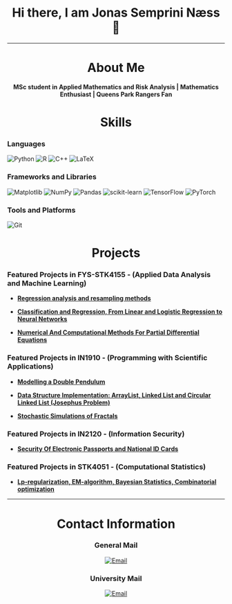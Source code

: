 <h1 align="center">Hi there, I am Jonas Semprini Næss 👋</h1>

---

<h1 align="center"> About Me </h1>

<p align="center">
  <strong> MSc student in Applied Mathematics and Risk Analysis | Mathematics Enthusiast | Queens Park Rangers Fan</strong>
</p>


<h1 align="center"> Skills </h1>

### Languages
![Python](https://img.shields.io/badge/Python-3776AB?style=for-the-badge&logo=python&logoColor=white)
![R](https://img.shields.io/badge/r-%23276DC3.svg?style=for-the-badge&logo=r&logoColor=white)
![C++](https://img.shields.io/badge/C++-00599C?style=for-the-badge&logo=cplusplus&logoColor=white)
![LaTeX](https://img.shields.io/badge/latex-%23008080.svg?style=for-the-badge&logo=latex&logoColor=white)

### Frameworks and Libraries
![Matplotlib](https://img.shields.io/badge/Matplotlib-%23ffffff.svg?style=for-the-badge&logo=Matplotlib&logoColor=black)
![NumPy](https://img.shields.io/badge/numpy-%23013243.svg?style=for-the-badge&logo=numpy&logoColor=white)
![Pandas](https://img.shields.io/badge/pandas-%23150458.svg?style=for-the-badge&logo=pandas&logoColor=white)
![scikit-learn](https://img.shields.io/badge/scikit--learn-%23F7931E.svg?style=for-the-badge&logo=scikit-learn&logoColor=white)
![TensorFlow](https://img.shields.io/badge/TensorFlow-%23FF6F00.svg?style=for-the-badge&logo=TensorFlow&logoColor=white)
![PyTorch](https://img.shields.io/badge/PyTorch-%23EE4C2C.svg?style=for-the-badge&logo=PyTorch&logoColor=white)

### Tools and Platforms
![Git](https://img.shields.io/badge/Git-F05032?style=for-the-badge&logo=git&logoColor=white)

<h1 align="center"> Projects </h1>

### Featured Projects in FYS-STK4155 - (Applied Data Analysis and Machine Learning)
- [**Regression analysis and resampling methods**](https://github.com/JonasSemprini/FYS-STK4155/tree/main/Project-1-Regression-analysis-and-resampling-methods)

- [**Classification and Regression, From Linear and Logistic Regression to Neural Networks**](https://github.com/JonasSemprini/FYS-STK4155/tree/main/Project-2-Classification-And-Regression-From-Linear-and-Logistic-Regression-to-Neural-Networks)

- [**Numerical And Computational Methods For Partial Differential Equations**](https://github.com/JonasSemprini/FYS-STK4155/tree/main/Project-3-Numerical-And-Computational-Methods-For-Partial-Differential-Equations)

### Featured Projects in IN1910 - (Programming with Scientific Applications)
- [**Modelling a Double Pendulum**](https://github.com/JonasSemprini/IN1910/tree/main/Project-1)
  
- [**Data Structure Implementation: ArrayList, Linked List and Circular Linked List (Josephus Problem)**](https://github.com/JonasSemprini/IN1910/tree/main/Project-2)
  
- [**Stochastic Simulations of Fractals**](https://github.com/JonasSemprini/IN1910/tree/main/Project-3)

### Featured Projects in IN2120 - (Information Security) 
- [**Security Of Electronic Passports and National ID Cards**](https://github.com/JonasSemprini/IN2120/tree/main/Home-Exam-Project)


### Featured Projects in STK4051 - (Computational Statistics)
- [**Lp-regularization, EM-algorithm, Bayesian Statistics, Combinatorial optimization**](https://github.com/JonasSemprini/STK4051/tree/main/Mandatory%20Assignment%20Part%201)

-----------------------

<h1 align="center"> Contact Information </h1>


<h3 align="center"> General Mail </h3> 


<p align="center">
  <a href="mailto:jonas@semprini-naess.com"><img src="https://img.shields.io/badge/Email-jonas@semprini--naess.com-red?style=for-the-badge" alt="Email"></a>
</p>

<h3 align="center"> University Mail </h3> 


<p align="center">
  <a href="mailto:jonassna@uio.no"><img src="https://img.shields.io/badge/Email-jonassna@uio.no-red?style=for-the-badge" alt="Email"></a>
</p>
